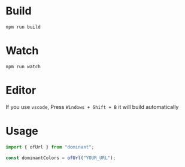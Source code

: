 # Build

```
npm run build
```

# Watch

```
npm run watch
```

# Editor

If you use `vscode`, Press `Windows + Shift + B` it will build automatically

# Usage

```js
import { ofUrl } from "dominant";

const dominantColors = ofUrl("YOUR_URL");
```
